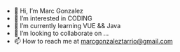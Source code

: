 - 👋 Hi, I’m Marc Gonzalez
- 👀 I’m interested in CODING
- 🌱 I’m currently learning VUE && Java
- 💞️ I’m looking to collaborate on ...
- 📫 How to reach me at [marcgonzaleztarrio@gmail.com](malito:marcgonzaleztarrio@gmail.com)

<!---
marcgonzaleztarrio/marcgonzaleztarrio is a ✨ special ✨ repository because its `README.md` (this file) appears on your GitHub profile.
You can click the Preview link to take a look at your changes.
--->
